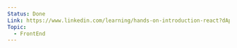 ```yaml
---
Status: Done
Link: https://www.linkedin.com/learning/hands-on-introduction-react?dApp=53239054&leis=LAA&u=2113185
Topic:
  - FrontEnd
---
```

